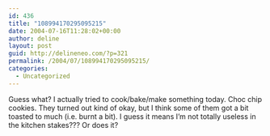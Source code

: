 ```yaml
---
id: 436
title: "108994170295095215"
date: 2004-07-16T11:28:02+00:00
author: deline
layout: post
guid: http://delineneo.com/?p=321
permalink: /2004/07/108994170295095215/
categories:
  - Uncategorized
---
```

Guess what? I actually tried to cook/bake/make something today. Choc chip cookies. They turned out kind of okay, but I think some of them got a bit toasted to much (i.e. burnt a bit). I guess it means I&#8217;m not totally useless in the kitchen stakes??? Or does it?